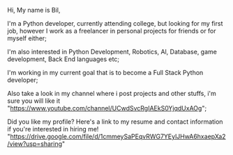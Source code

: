 Hi, My name is Bil,

I'm a Python developer, currently attending college, 
but looking for my first job, however I work as a freelancer in personal
projects for friends or for myself either;

I'm also interested in 
Python Development, Robotics, Al, Database, game development, Back End languages
etc;

I'm working in my current goal that is to become a Full Stack Python developer;

Also take a look in my channel where i post projects and other stuffs, i'm sure you
will like it
"https://www.youtube.com/channel/UCwdSvcRgIAEkS0YjqdUxAOg";

Did you like my profile?
Here's a link to my resume and contact information if you're interested in hiring me!
"https://drive.google.com/file/d/1cmmeySaPEqvRWG7YEylJHwA6hxaepXa2/view?usp=sharing"


<!---
Bil000/Bil000 is a ✨ special ✨ repository because its `README.md` (this file) appears on your GitHub profile.
You can click the Preview link to take a look at your changes.
--->
